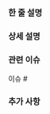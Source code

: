 ### 한 줄 설명

<!--
PR을 간략하게 한 줄로 설명해주세요.
-->

### 상세 설명

<!--
PR에 대한 상세 설명을 적어주세요.

- **이 PR의 배경 설명**
- **이 PR이 해결하는 문제**
- **이 PR이 변경하는 요소들**
-->

### 관련 이슈

<!--
관련된 이슈가 있다면 이곳에 적어주세요.

ex: #123
-->

이슈 #

### 추가 사항

<!--
PR과 관련된 추가적인 사항이 있다면 이곳에 적어주세요.

- **리뷰어에게 전달할 내용**
- **PR과 관련된 스크린샷**
- **PR과 관련된 레퍼런스**
-->
